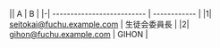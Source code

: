 |\| A                          | B            | 
|-| -------------------------- | ------------ | 
|1| seitokai@fuchu.example.com | 生徒会委員長 | 
|2| gihon@fuchu.example.com    | GIHON        | 
